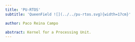 ```yaml
---
title: 'PU-RTOS'
subtitle: 'QueenField ![](../../pu-rtos.svg){width=17cm}'

author: Paco Reina Campo

abstract: Kernel for a Processing Unit.
---
```

